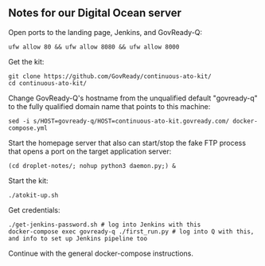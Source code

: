 Notes for our Digital Ocean server
----------------------------------

Open ports to the landing page, Jenkins, and GovReady-Q:

    ufw allow 80 && ufw allow 8080 && ufw allow 8000

Get the kit:

    git clone https://github.com/GovReady/continuous-ato-kit/
    cd continuous-ato-kit/

Change GovReady-Q's hostname from the unqualified default "govready-q" to the fully qualified domain name that points to this machine:

    sed -i s/HOST=govready-q/HOST=continuous-ato-kit.govready.com/ docker-compose.yml

Start the homepage server that also can start/stop the fake FTP process that opens a port on the target application server:

    (cd droplet-notes/; nohup python3 daemon.py;) &

Start the kit:

    ./atokit-up.sh

Get credentials:

    ./get-jenkins-password.sh # log into Jenkins with this
    docker-compose exec govready-q ./first_run.py # log into Q with this, and info to set up Jenkins pipeline too

Continue with the general docker-compose instructions.
